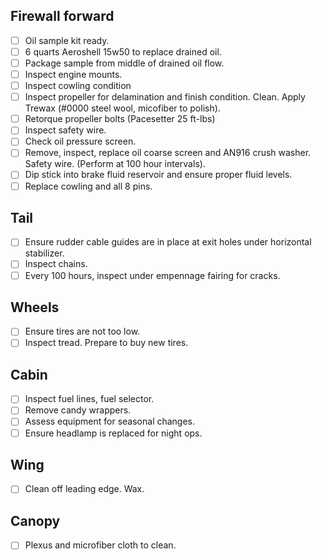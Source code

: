 ## Firewall forward

- [ ] Oil sample kit ready.
- [ ] 6 quarts Aeroshell 15w50 to replace drained oil.
- [ ] Package sample from middle of drained oil flow.
- [ ] Inspect engine mounts.
- [ ] Inspect cowling condition
- [ ] Inspect propeller for delamination and finish condition. Clean. Apply Trewax (#0000 steel wool, micofiber to polish).
- [ ] Retorque propeller bolts (Pacesetter 25 ft-lbs)
- [ ] Inspect safety wire.
- [ ] Check oil pressure screen.
- [ ] Remove, inspect, replace oil coarse screen and AN916 crush washer. Safety wire. (Perform at 100 hour intervals).
- [ ] Dip stick into brake fluid reservoir and ensure proper fluid levels.
- [ ] Replace cowling and all 8 pins.

## Tail

- [ ] Ensure rudder cable guides are in place at exit holes under horizontal stabilizer.
- [ ] Inspect chains.
- [ ] Every 100 hours, inspect under empennage fairing for cracks.

## Wheels

- [ ] Ensure tires are not too low.
- [ ] Inspect tread. Prepare to buy new tires.

## Cabin

- [ ] Inspect fuel lines, fuel selector.
- [ ] Remove candy wrappers.
- [ ] Assess equipment for seasonal changes.
- [ ] Ensure headlamp is replaced for night ops.

## Wing

- [ ] Clean off leading edge. Wax.

## Canopy

- [ ] Plexus and microfiber cloth to clean.
